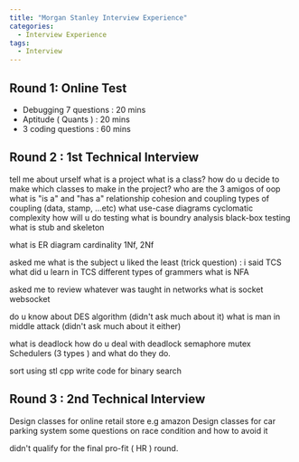 ```yaml
---
title: "Morgan Stanley Interview Experience"
categories:
  - Interview Experience
tags:
  - Interview
---
```





## Round 1: Online Test
- Debugging 7 questions : 20 mins 
- Aptitude ( Quants )  : 20 mins 
- 3 coding questions : 60 mins

## Round 2 : 1st Technical Interview
tell me about urself
what is a project
what is a class? how do u decide to make which classes to make in the project?
who are the 3 amigos of oop
what is "is a" and "has a" relationship
cohesion and coupling
types of coupling (data, stamp, ...etc)
what use-case diagrams
cyclomatic complexity
how will u do testing
what is boundry analysis
black-box testing
what is stub and skeleton
 
what is ER diagram
cardinality
1Nf, 2Nf

asked me what is the subject u liked the least (trick question) : i said TCS 
what did u learn in TCS
different types of grammers
what is NFA

asked me to review whatever was taught in networks
what is socket
websocket

do u know about DES algorithm (didn't ask much about it)
what is man in middle attack (didn't ask much about it either)

what is deadlock
how do u deal with deadlock
semaphore
mutex
Schedulers (3 types ) and what do they do.


sort using stl cpp
write code for binary search


## Round 3 : 2nd Technical Interview
Design classes for online retail store e.g amazon
Design classes for car parking system
some questions on race condition and how to avoid it

didn't qualify for the final pro-fit ( HR ) round.